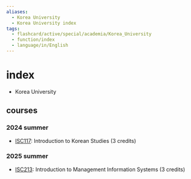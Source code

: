 ```yaml
---
aliases:
  - Korea University
  - Korea University index
tags:
  - flashcard/active/special/academia/Korea_University
  - function/index
  - language/in/English
---
```


# index

- Korea University

<!-- list separator -->

## courses

### 2024 summer

- [ISC117](ISC117/index.md): Introduction to Korean Studies \(3 credits\)

### 2025 summer

- [ISC213](ISC213/index.md): Introduction to Management Information Systems \(3 credits\)
